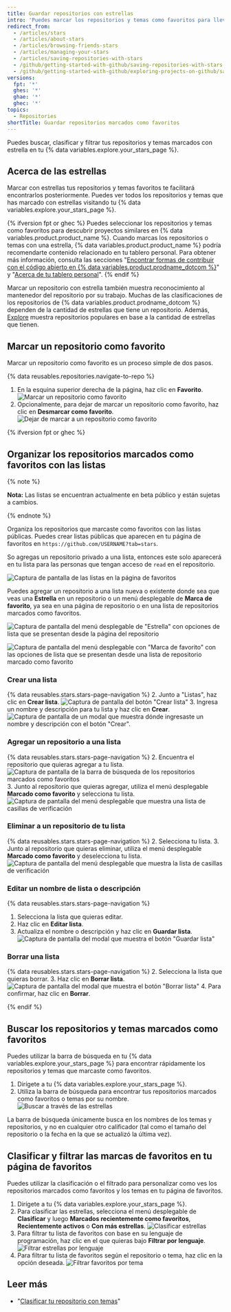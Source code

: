 ```yaml
---
title: Guardar repositorios con estrellas
intro: 'Puedes marcar los repositorios y temas como favoritos para llevar el seguimiento de los proyectos que te parezcan interesantes{% ifversion fpt or ghec %} y descubrir el contenido relacionado en tu sección de noticias{% endif %}.'
redirect_from:
  - /articles/stars
  - /articles/about-stars
  - /articles/browsing-friends-stars
  - /articles/managing-your-stars
  - /articles/saving-repositories-with-stars
  - /github/getting-started-with-github/saving-repositories-with-stars
  - /github/getting-started-with-github/exploring-projects-on-github/saving-repositories-with-stars
versions:
  fpt: '*'
  ghes: '*'
  ghae: '*'
  ghec: '*'
topics:
  - Repositories
shortTitle: Guardar repositorios marcados como favoritos
---
```


Puedes buscar, clasificar y filtrar tus repositorios y temas marcados con estrella en tu {% data variables.explore.your_stars_page %}.

## Acerca de las estrellas

Marcar con estrellas tus repositorios y temas favoritos te facilitará encontrarlos posteriormente. Puedes ver todos los repositorios y temas que has marcado con estrellas visitando tu {% data variables.explore.your_stars_page %}.

{% ifversion fpt or ghec %}
Puedes seleccionar los repositorios y temas como favoritos para descubrir proyectos similares en {% data variables.product.product_name %}. Cuando marcas los repositorios o temas con una estrella, {% data variables.product.product_name %} podría recomendarte contenido relacionado en tu tablero personal. Para obtener más información, consulta las secciones "[Encontrar formas de contribuir con el código abierto en {% data variables.product.prodname_dotcom %}](/github/getting-started-with-github/finding-ways-to-contribute-to-open-source-on-github)" y "[Acerca de tu tablero personal](/account-and-profile/setting-up-and-managing-your-github-user-account/managing-user-account-settings/about-your-personal-dashboard#staying-updated-with-activity-from-the-community)".
{% endif %}

Marcar un repositorio con estrella también muestra reconocimiento al mantenedor del repositorio por su trabajo. Muchas de las clasificaciones de los repositorios de {% data variables.product.prodname_dotcom %} dependen de la cantidad de estrellas que tiene un repositorio. Además, [Explore](https://github.com/explore) muestra repositorios populares en base a la cantidad de estrellas que tienen.

## Marcar un repositorio como favorito

Marcar un repositorio como favorito es un proceso simple de dos pasos.

{% data reusables.repositories.navigate-to-repo %}
1. En la esquina superior derecha de la página, haz clic en **Favorito**. ![Marcar un repositorio como favorito](/assets/images/help/stars/starring-a-repository.png)
1. Opcionalmente, para dejar de marcar un repositorio como favorito, haz clic en **Desmarcar como favorito**. ![Dejar de marcar a un repositorio como favorito](/assets/images/help/stars/unstarring-a-repository.png)

{% ifversion fpt or ghec %}
## Organizar los repositorios marcados como favoritos con las listas

{% note %}

**Nota:** Las listas se encuentran actualmente en beta público y están sujetas a cambios.

{% endnote %}

Organiza los repositorios que marcaste como favoritos con las listas públicas. Puedes crear listas públicas que aparecen en tu página de favoritos en `https://github.com/USERNAME?tab=stars`.

So agregas un repositorio privado a una lista, entonces este solo aparecerá en tu lista para las personas que tengan acceso de `read` en el repositorio.

![Captura de pantalla de las listas en la página de favoritos](/assets/images/help/stars/lists-overview-on-stars-page.png)

Puedes agregar un repositorio a una lista nueva o existente donde sea que veas una **Estrella** en un repositorio o un menú desplegable de **Marca de favorito**, ya sea en una página de repositorio o en una lista de repositorios marcados como favoritos.

![Captura de pantalla del menú desplegable de "Estrella" con opciones de lista que se presentan desde la página del repositorio](/assets/images/help/stars/stars-dropdown-on-repo.png)

![Captura de pantalla del menú desplegable con "Marca de favorito" con las opciones de lista que se presentan desde una lista de repositorio marcado como favorito](/assets/images/help/stars/add-repo-to-list.png)

### Crear una lista

{% data reusables.stars.stars-page-navigation %}
2. Junto a "Listas", haz clic en **Crear lista**. ![Captura de pantalla del botón "Crear lista"](/assets/images/help/stars/create-list.png)
3. Ingresa un nombre y descripción para tu lista y haz clic en **Crear**. ![Captura de pantalla de un modal que muestra dónde ingresaste un nombre y descripción con el botón "Crear".](/assets/images/help/stars/create-list-with-description.png)

### Agregar un repositorio a una lista

{% data reusables.stars.stars-page-navigation %}
2. Encuentra el repositorio que quieras agregar a tu lista. ![Captura de pantalla de la barra de búsqueda de los repositorios marcados como favoritos](/assets/images/help/stars/search-bar-for-starred-repos.png)
3. Junto al repositorio que quieras agregar, utiliza el menú desplegable **Marcado como favorito** y selecciona tu lista. ![Captura de pantalla del menú desplegable que muestra una lista de casillas de verificación](/assets/images/help/stars/add-repo-to-list.png)

### Eliminar a un repositorio de tu lista

{% data reusables.stars.stars-page-navigation %}
2. Selecciona tu lista.
3. Junto al repositorio que quieras eliminar, utiliza el menú desplegable **Marcado como favorito** y deselecciona tu lista. ![Captura de pantalla del menú desplegable que muestra la lista de casillas de verificación](/assets/images/help/stars/add-repo-to-list.png)

### Editar un nombre de lista o descripción

{% data reusables.stars.stars-page-navigation %}
1. Selecciona la lista que quieras editar.
2. Haz clic en **Editar lista**.
3. Actualiza el nombre o descripción y haz clic en **Guardar lista**. ![Captura de pantalla del modal que muestra el botón "Guardar lista"](/assets/images/help/stars/edit-list-options.png)

### Borrar una lista

{% data reusables.stars.stars-page-navigation %}
2. Selecciona la lista que quieras borrar.
3. Haz clic en **Borrar lista**. ![Captura de pantalla del modal que muestra el botón "Borrar lista"](/assets/images/help/stars/edit-list-options.png)
4. Para confirmar, haz clic en **Borrar**.

{% endif %}

## Buscar los repositorios y temas marcados como favoritos

Puedes utilizar la barra de búsqueda en tu {% data variables.explore.your_stars_page %} para encontrar rápidamente los repositorios y temas que marcaste como favoritos.

1. Dirígete a tu {% data variables.explore.your_stars_page %}.
1. Utiliza la barra de búsqueda para encontrar tus repositorios marcados como favoritos o temas por su nombre. ![Buscar a través de las estrellas](/assets/images/help/stars/stars_search_bar.png)

La barra de búsqueda únicamente busca en los nombres de los temas y repositorios, y no en cualquier otro calificador (tal como el tamaño del repositorio o la fecha en la que se actualizó la última vez).

## Clasificar y filtrar las marcas de favoritos en tu página de favoritos

Puedes utilizar la clasificación o el filtrado para personalizar como ves los repositorios marcados como favoritos y los temas en tu página de favoritos.

1. Dirígete a tu {% data variables.explore.your_stars_page %}.
1. Para clasificar las estrellas, selecciona el menú desplegable de **Clasificar** y luego **Marcados recientemente como favoritos**, **Recientemente activos** o **Con más estrellas**. ![Clasificar estrellas](/assets/images/help/stars/stars_sort_menu.png)
1. Para filtrar tu lista de favoritos con base en su lenguaje de programación, haz clic en el que quieras bajo **Filtrar por lenguaje**. ![Filtrar estrellas por lenguaje](/assets/images/help/stars/stars_filter_language.png)
1. Para filtrar tu lista de favoritos según el repositorio o tema, haz clic en la opción deseada. ![Filtrar favoritos por tema](/assets/images/help/stars/stars_filter_topic.png)

## Leer más

- "[Clasificar tu repositorio con temas](/articles/classifying-your-repository-with-topics)"
